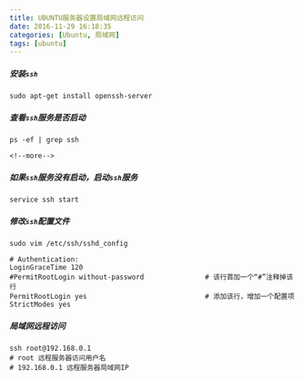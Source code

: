 ```yaml
---
title: UBUNTU服务器设置局域网远程访问
date: 2016-11-29 16:18:35
categories: [Ubuntu, 局域网]
tags: [ubuntu]
---
```


##### 安装``ssh``
```
sudo apt-get install openssh-server
```

##### 查看``ssh``服务是否启动
```
ps -ef | grep ssh
```

    <!--more-->

##### 如果``ssh``服务没有启动，启动``ssh``服务
```
service ssh start
```

##### 修改``ssh``配置文件
```
sudo vim /etc/ssh/sshd_config
```

``` shell
# Authentication:
LoginGraceTime 120
#PermitRootLogin without-password               # 该行首加一个“#”注释掉该行
PermitRootLogin yes                             # 添加该行，增加一个配置项
StrictModes yes
```

##### 局域网远程访问
``` shell
ssh root@192.168.0.1
# root 远程服务器访问用户名
# 192.168.0.1 远程服务器局域网IP
```
